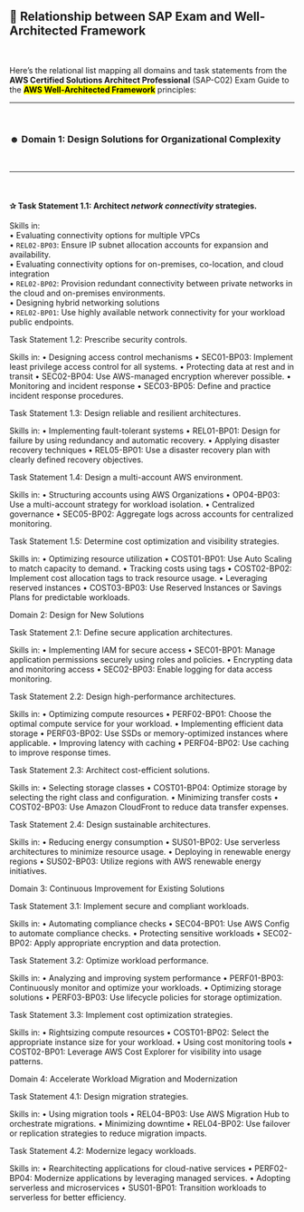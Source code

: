## 🪩 Relationship between SAP Exam and Well-Architected Framework

<br>

Here’s the relational list mapping all domains and task statements from the **AWS Certified Solutions Architect Professional** (SAP-C02) Exam Guide to the <mark>**AWS Well-Architected Framework**</mark> principles:

---

<br>

### ☻ Domain 1: Design Solutions for Organizational Complexity

<br>

---

<br>

#### ✰ Task Statement 1.1: Architect _network connectivity_ strategies.

Skills in:  
	•	Evaluating connectivity options for multiple VPCs  
	  •	`REL02-BP03`: Ensure IP subnet allocation accounts for expansion and availability.  
	•	Evaluating connectivity options for on-premises, co-location, and cloud integration  
	  •	`REL02-BP02`: Provision redundant connectivity between private networks in the cloud and on-premises environments.  
	•	Designing hybrid networking solutions  
	  •	`REL02-BP01`: Use highly available network connectivity for your workload public endpoints.  

Task Statement 1.2: Prescribe security controls.

Skills in:
	•	Designing access control mechanisms
	•	SEC01-BP03: Implement least privilege access control for all systems.
	•	Protecting data at rest and in transit
	•	SEC02-BP04: Use AWS-managed encryption wherever possible.
	•	Monitoring and incident response
	•	SEC03-BP05: Define and practice incident response procedures.

Task Statement 1.3: Design reliable and resilient architectures.

Skills in:
	•	Implementing fault-tolerant systems
	•	REL01-BP01: Design for failure by using redundancy and automatic recovery.
	•	Applying disaster recovery techniques
	•	REL05-BP01: Use a disaster recovery plan with clearly defined recovery objectives.

Task Statement 1.4: Design a multi-account AWS environment.

Skills in:
	•	Structuring accounts using AWS Organizations
	•	OP04-BP03: Use a multi-account strategy for workload isolation.
	•	Centralized governance
	•	SEC05-BP02: Aggregate logs across accounts for centralized monitoring.

Task Statement 1.5: Determine cost optimization and visibility strategies.

Skills in:
	•	Optimizing resource utilization
	•	COST01-BP01: Use Auto Scaling to match capacity to demand.
	•	Tracking costs using tags
	•	COST02-BP02: Implement cost allocation tags to track resource usage.
	•	Leveraging reserved instances
	•	COST03-BP03: Use Reserved Instances or Savings Plans for predictable workloads.

Domain 2: Design for New Solutions

Task Statement 2.1: Define secure application architectures.

Skills in:
	•	Implementing IAM for secure access
	•	SEC01-BP01: Manage application permissions securely using roles and policies.
	•	Encrypting data and monitoring access
	•	SEC02-BP03: Enable logging for data access monitoring.

Task Statement 2.2: Design high-performance architectures.

Skills in:
	•	Optimizing compute resources
	•	PERF02-BP01: Choose the optimal compute service for your workload.
	•	Implementing efficient data storage
	•	PERF03-BP02: Use SSDs or memory-optimized instances where applicable.
	•	Improving latency with caching
	•	PERF04-BP02: Use caching to improve response times.

Task Statement 2.3: Architect cost-efficient solutions.

Skills in:
	•	Selecting storage classes
	•	COST01-BP04: Optimize storage by selecting the right class and configuration.
	•	Minimizing transfer costs
	•	COST02-BP03: Use Amazon CloudFront to reduce data transfer expenses.

Task Statement 2.4: Design sustainable architectures.

Skills in:
	•	Reducing energy consumption
	•	SUS01-BP02: Use serverless architectures to minimize resource usage.
	•	Deploying in renewable energy regions
	•	SUS02-BP03: Utilize regions with AWS renewable energy initiatives.

Domain 3: Continuous Improvement for Existing Solutions

Task Statement 3.1: Implement secure and compliant workloads.

Skills in:
	•	Automating compliance checks
	•	SEC04-BP01: Use AWS Config to automate compliance checks.
	•	Protecting sensitive workloads
	•	SEC02-BP02: Apply appropriate encryption and data protection.

Task Statement 3.2: Optimize workload performance.

Skills in:
	•	Analyzing and improving system performance
	•	PERF01-BP03: Continuously monitor and optimize your workloads.
	•	Optimizing storage solutions
	•	PERF03-BP03: Use lifecycle policies for storage optimization.

Task Statement 3.3: Implement cost optimization strategies.

Skills in:
	•	Rightsizing compute resources
	•	COST01-BP02: Select the appropriate instance size for your workload.
	•	Using cost monitoring tools
	•	COST02-BP01: Leverage AWS Cost Explorer for visibility into usage patterns.

Domain 4: Accelerate Workload Migration and Modernization

Task Statement 4.1: Design migration strategies.

Skills in:
	•	Using migration tools
	•	REL04-BP03: Use AWS Migration Hub to orchestrate migrations.
	•	Minimizing downtime
	•	REL04-BP02: Use failover or replication strategies to reduce migration impacts.

Task Statement 4.2: Modernize legacy workloads.

Skills in:
	•	Rearchitecting applications for cloud-native services
	•	PERF02-BP04: Modernize applications by leveraging managed services.
	•	Adopting serverless and microservices
	•	SUS01-BP01: Transition workloads to serverless for better efficiency.

